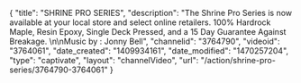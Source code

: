 {
    "title": "SHRINE PRO SERIES",
    "description": "The Shrine Pro Series is now available at your local store and select online retailers. 100% Hardrock Maple, Resin Epoxy, Single Deck Pressed, and a 15 Day Guarantee Against Breakage. \n\nMusic by : Jonny Bell",
    "channelid": "3764790",
    "videoid": "3764061",
    "date_created": "1409934161",
    "date_modified": "1470257204",
    "type": "captivate",
    "layout": "channelVideo",
    "url": "\/action\/shrine-pro-series\/3764790-3764061"
}